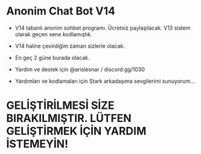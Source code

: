 # Anonim Chat Bot V14
- V14 tabanlı anonim sohbet programı. Ücretsiz paylaşılacak. V13 sistem olarak geçen sene kodlamıştık.

- V14 haline çevirdiğim zaman sizlerle olacak.

- En geç 2 güne burada olacak.

- Yardım ve destek için @arislesnar / discord.gg/1030 

- Yardımları ve kodlamaları için Stark arkadaşıma sevgilerimi sunuyorum...

# GELİŞTİRİLMESİ SİZE BIRAKILMIŞTIR. LÜTFEN GELİŞTİRMEK İÇİN YARDIM İSTEMEYİN!
